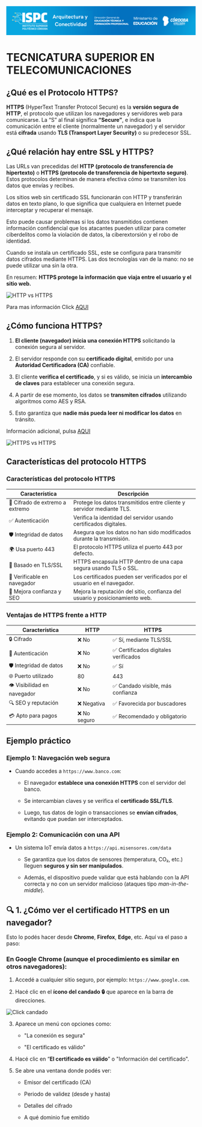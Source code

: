![Carátula](../../E%20assets/caratula.png)

# TECNICATURA SUPERIOR EN TELECOMUNICACIONES

## ¿Qué es el Protocolo HTTPS?  


**HTTPS** (HyperText Transfer Protocol Secure) es la **versión segura de HTTP**, el protocolo que utilizan los navegadores y servidores web para comunicarse. La “S” al final significa **“Secure”**, e indica que la comunicación entre el cliente (normalmente un navegador) y el servidor está **cifrada** usando **TLS (Transport Layer Security)** o su predecesor SSL.

## ¿Qué relación hay entre SSL y HTTPS?

Las URLs van precedidas del **HTTP (protocolo de transferencia de hipertexto)** o **HTTPS (protocolo de transferencia de hipertexto seguro)**. Estos protocolos determinan de manera efectiva cómo se transmiten los datos que envías y recibes.

Los sitios web sin certificado SSL funcionarán con HTTP y transferirán datos en texto plano, lo que significa que cualquiera en Internet puede interceptar y recuperar el mensaje.

Esto puede causar problemas si los datos transmitidos contienen información confidencial que los atacantes pueden utilizar para cometer ciberdelitos como la violación de datos, la ciberextorsión y el robo de identidad.

Cuando se instala un certificado SSL, este se configura para transmitir datos cifrados mediante HTTPS. Las dos tecnologías van de la mano: no se puede utilizar una sin la otra.

En resumen: **HTTPS protege la información que viaja entre el usuario y el sitio web.**

![HTTP vs HTTPS](https://www.hostinger.com/ar/tutoriales/wp-content/uploads/sites/38/2023/08/ES-what-are-the-differences-between-http-and-https-1.webp)
  
 Para mas información Click [AQUI](https://www.hostinger.com/ar/tutoriales/ssl-tls-https)
## ¿Cómo funciona HTTPS?

1.  **El cliente (navegador) inicia una conexión HTTPS** solicitando la conexión segura al servidor.
    
2.  El servidor responde con su **certificado digital**, emitido por una **Autoridad Certificadora (CA)** confiable.
    
3.  El cliente **verifica el certificado**, y si es válido, se inicia un **intercambio de claves** para establecer una conexión segura.
    
4.  A partir de ese momento, los datos se **transmiten cifrados** utilizando algoritmos como AES y RSA.
    
5.  Esto garantiza que **nadie más pueda leer ni modificar los datos** en tránsito.

Información adicional, pulsa [AQUI](https://es.semrush.com/blog/que-es-https/)  

![HTTPS vs HTTPS](https://static.semrush.com/blog/uploads/media/1a/17/1a17037b8efbf07292e1d8ea93bdfaaa/ES-HTTP-HTTPS.jpg)


## Características del protocolo HTTPS

### Características del protocolo HTTPS

| Característica                    | Descripción                                                                 |
|----------------------------------|-----------------------------------------------------------------------------|
| 🔐 Cifrado de extremo a extremo  | Protege los datos transmitidos entre cliente y servidor mediante TLS.      |
| ✅ Autenticación                 | Verifica la identidad del servidor usando certificados digitales.           |
| 🛡️ Integridad de datos          | Asegura que los datos no han sido modificados durante la transmisión.       |
| 🌍 Usa puerto 443                | El protocolo HTTPS utiliza el puerto 443 por defecto.                      |
| 🔄 Basado en TLS/SSL            | HTTPS encapsula HTTP dentro de una capa segura usando TLS o SSL.           |
| 🔎 Verificable en navegador      | Los certificados pueden ser verificados por el usuario en el navegador.     |
| 🧠 Mejora confianza y SEO       | Mejora la reputación del sitio, confianza del usuario y posicionamiento web.|


### Ventajas de HTTPS frente a HTTP

| Característica         | HTTP           | HTTPS                                |
|------------------------|----------------|--------------------------------------|
| 🔒 Cifrado             | ❌ No          | ✅ Sí, mediante TLS/SSL              |
| 🧾 Autenticación       | ❌ No          | ✅ Certificados digitales verificados |
| 🛡️ Integridad de datos | ❌ No          | ✅ Sí                                 |
| 🌐 Puerto utilizado     | 80             | 443                                   |
| 👁️ Visibilidad en navegador | ❌ No         | ✅ Candado visible, más confianza     |
| 🔍 SEO y reputación     | ❌ Negativa    | ✅ Favorecida por buscadores         |
| 💳 Apto para pagos      | ❌ No seguro   | ✅ Recomendado y obligatorio          |



## Ejemplo práctico

### Ejemplo 1: Navegación web segura

-   Cuando accedes a `https://www.banco.com`:
    
    -   El navegador **establece una conexión HTTPS** con el servidor del banco.
        
    -   Se intercambian claves y se verifica el **certificado SSL/TLS**.
        
    -   Luego, tus datos de login o transacciones se **envían cifrados**, evitando que puedan ser interceptados.
        

### Ejemplo 2: Comunicación con una API

-   Un sistema IoT envía datos a `https://api.misensores.com/data`
    
    -   Se garantiza que los datos de sensores (temperatura, CO₂, etc.) lleguen **seguros y sin ser manipulados**.
        
    -   Además, el dispositivo puede validar que está hablando con la API correcta y no con un servidor malicioso (ataques tipo _man-in-the-middle_).

## 🔍 1. ¿Cómo ver el certificado HTTPS en un navegador?

Esto lo podés hacer desde **Chrome**, **Firefox**, **Edge**, etc. Aquí va el paso a paso:

###  En Google Chrome (aunque el procedimiento es similar en otros navegadores):

1.  Accedé a cualquier sitio seguro, por ejemplo: `https://www.google.com`.
    
2.  Hacé clic en el **ícono del candado 🔒** que aparece en la barra de direcciones.

![Click candado](https://www.hostinger.com/ar/tutoriales/wp-content/uploads/sites/38/2024/06/la-conexion-es-segura.webp)
    
3.  Aparece un menú con opciones como:
    
    -   "La conexión es segura"
        
    -   "El certificado es válido"
        
4.  Hacé clic en “**El certificado es válido**” o "Información del certificado".
    
5.  Se abre una ventana donde podés ver:
    
    -   Emisor del certificado (CA)
        
    -   Periodo de validez (desde y hasta)
        
    -   Detalles del cifrado
        
    -   A qué dominio fue emitido
